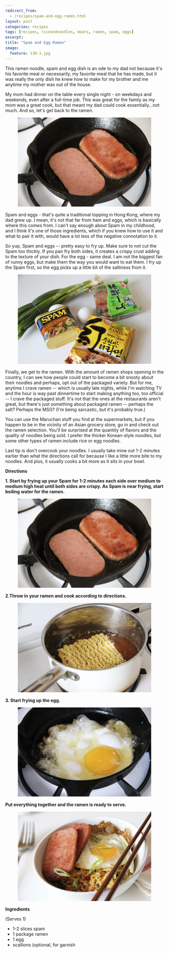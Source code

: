 ```yaml
---
redirect_from: 
  - /recipes/spam-and-egg-ramen.html
layout: post
categories: recipes
tags: [recipes, riceandnoodles, meats, ramen, spam, eggs]
excerpt: 
title: "Spam and Egg Ramen"
image:
  feature: 130-1.jpg
---
```


This ramen noodle, spam and egg dish is an ode to my dad not because it's his favorite meal or necessarily, my favorite meal that he has made, but it was really the only dish he knew how to make for my brother and me anytime my mother was out of the house.

My mom had dinner on the table every single night - on weekdays and weekends, even after a full-time job.  This was great for the family as my mom was a great cook, but that meant my dad could cook essentially...not much.  And so, let's get back to the ramen.

<figure> <img src='/images/130-4.jpg'> </figure>

Spam and eggs - that's quite a traditional topping in Hong Kong, where my dad grew up.  I mean, it's not that far from ham and eggs, which is basically where this comes from.  I can't say enough about Spam in my childhood, and I think it's one of those ingredients, which if you knew how to use it and what to pair it with, would have a lot less of the negative connotation to it.

So yup, Spam and eggs -- pretty easy to fry up.  Make sure to not cut the Spam too thickly.  If you pan fry both sides, it creates a crispy crust adding to the texture of your dish.  For the egg - same deal.  I am not the biggest fan of runny eggs, but make them the way you would want to eat them.  I fry up the Spam first, so the egg picks up a little bit of the saltiness from it.

<figure> <img src='/images/130-2.jpg'> </figure>

Finally, we get to the ramen.  With the amount of ramen shops opening in the country, I can see how people could start to become a bit snooty about their noodles and perhaps, opt out of the packaged variety.  But for me, anytime I crave ramen -- which is usually late nights, while I'm watching TV and the hour is way past dinnertime to start making anything too, too official -- I crave the packaged stuff.  It's not that the ones at the restaurants aren't great, but there's just something about  packaged ramen -- perhaps the salt?  Perhaps the MSG? (I'm being sarcastic, but it's probably true.)

You can use the Maruchan stuff you find at the supermarkets, but if you happen to be in the vicinity of an Asian grocery store, go in and check out the ramen selection.  You'll be surprised at the quantity of flavors and the quality of noodles being sold.  I prefer the thicker Korean-style noodles, but some other types of ramen include rice or egg noodles.  

Last tip is don't overcook your noodles.  I usually take mine out 1-2 minutes earlier than what the directions call for because I like a little more bite to my noodles.  And plus, it usually cooks a bit more as it sits in your bowl.  

__Directions__

__1. Start by frying up your Spam for 1-2 minutes each side over medium to medium high heat until both sides are crispy.  As Spam is near frying, start boiling water for the ramen.__

<figure> <img src='/images/130-4.jpg'> </figure>

__2.Throw in your ramen and cook according to directions.__  

<figure> <img src='/images/130-5.jpg'> </figure>
 

__3. Start frying up the egg.__  

<figure> <img src='/images/130-6.jpg'> </figure>


__Put everything together and the ramen is ready to serve.__

<figure> <img src='/images/130-7.jpg'> </figure>

<section class='recipe'>
<p><strong>Ingredients</strong></p>

<p>(Serves 1)</p>

<ul><li>1-2 slices spam</li><li>1 package ramen</li><li>1 egg</li><li>scallions (optional, for garnish</li></ul></section>